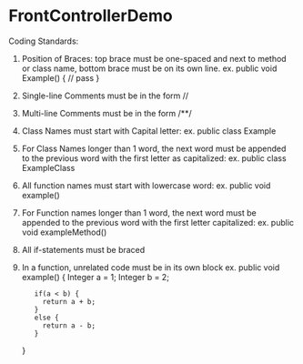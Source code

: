 # FrontControllerDemo

Coding Standards:

1. Position of Braces: top brace must be one-spaced and next to method or class name, bottom brace must be on its own line.
    ex. public void Example() {
           // pass
        }

2. Single-line Comments must be in the form //
3. Multi-line Comments must be in the form /**/
4. Class Names must start with Capital letter: ex. public class Example 
5. For Class Names longer than 1 word, the next word must be appended to the previous word with the first letter as capitalized: ex. public class ExampleClass 
6. All function names must start with lowercase word: ex. public void example()
7. For Function names longer than 1 word, the next word must be appended to the previous word with the first letter capitalized: ex. public void exampleMethod()
8. All if-statements must be braced
9. In a function, unrelated code must be in its own block
  ex. 
     public void example() {
          Integer a = 1;
          Integer b = 2;
          
          if(a < b) {
            return a + b; 
          }
          else {
            return a - b; 
          }
     }
